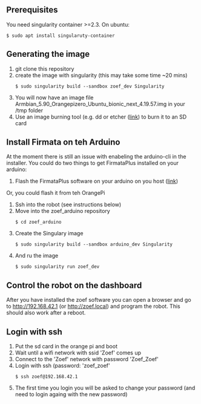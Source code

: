 ## Prerequisites

You need singularity container >=2.3. On ubuntu:
   ```
   $ sudo apt install singularuty-container
   ```

## Generating the image

1. git clone this repository
2. create the image with singularity (this may take some time ~20 mins)
   ```
   $ sudo singularity build --sandbox zoef_dev Singularity 
   ```
3. You will now have an image file Armbian_5.90_Orangepizero_Ubuntu_bionic_next_4.19.57.img in your /tmp folder
4. Use an image burning tool (e.g. dd or etcher ([link](https://www.balena.io/etcher/)) to burn it to an SD card

## Install Firmata on teh Arduino

At the moment there is still an issue with enabeling the arduino-cli in the installer. You could do two things to get FirmataPlus installed on your arduino:

1. Flash the FirmataPlus software on your arduino on you host ([link](https://github.com/MrYsLab/pymata-aio/wiki/Uploading-FirmataPlus-to-Arduino))

Or, you could flash it from teh OrangePi

1. Ssh into the robot (see instructions below)
2. Move into the zoef_arduino repository
   ```
   $ cd zoef_arduino
   ```
3. Create the Singulary image
   ```
   $ sudo singularity build --sandbox arduino_dev Singularity
   ```
4. And ru the image
   ```
   $ sudo singularity run zoef_dev
   ```

## Control the robot on the dashboard

After you have installed the zoef software you can open a browser and go to http://192.168.42.1 (or http://zoef.local) and program the robot. This should also work after a reboot.

## Login with ssh

1. Put the sd card in the orange pi and boot
2. Wait until a wifi network with ssid 'Zoef' comes up
3. Connect to the 'Zoef' network with password 'Zoef_Zoef'
4. Login with ssh (password: 'zoef_zoef'
   ```
   $ ssh zoef@192.168.42.1
   ```
5. The first time you login you will be asked to change your password (and need to login againg with the new password)
